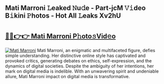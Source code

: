 ## Mati Marroni 𝙻eaked 𝙽u𝚍e - Part-jcM 𝚅𝚒deo B𝚒kini 𝙿hotos - Hot All 𝙻eaks Xv2hU

# <h2><a href="http://ld64t1u.urlbe.top/?page=Mati+Marroni">🔗🔗👉👉 Mati Marroni P𝚑oto𝚜Vid𝚎o</a></h2>

[![Mati Marroni](https://i.imgur.com/eBuTRDB.gif)](http://ld64t1u.urlbe.top/?page=Mati+Marroni)
Mati Marroni, an enigmatic and multifaceted figure, defies simple understanding. Her distinctive online style has captivated and provoked critics, generating debates on ethics, self-expression, and the dynamics of digital societies. Despite the ambiguity of her intentions, her mark on digital media is indelible. With an unwavering spirit and undeniable allure, Mati Marroni impact on digital media is transformative.

